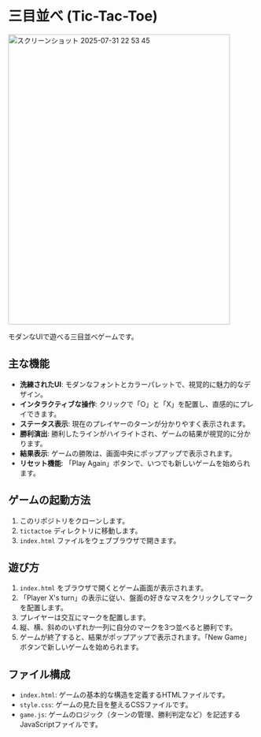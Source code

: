 # 三目並べ (Tic-Tac-Toe)

<img width="451" height="589" alt="スクリーンショット 2025-07-31 22 53 45" src="https://github.com/user-attachments/assets/ac0d6ba7-b0bf-4905-9ea2-b8ef2bbeabc5" />

モダンなUIで遊べる三目並べゲームです。

## 主な機能
- **洗練されたUI**: モダンなフォントとカラーパレットで、視覚的に魅力的なデザイン。
- **インタラクティブな操作**: クリックで「O」と「X」を配置し、直感的にプレイできます。
- **ステータス表示**: 現在のプレイヤーのターンが分かりやすく表示されます。
- **勝利演出**: 勝利したラインがハイライトされ、ゲームの結果が視覚的に分かります。
- **結果表示**: ゲームの勝敗は、画面中央にポップアップで表示されます。
- **リセット機能**: 「Play Again」ボタンで、いつでも新しいゲームを始められます。

## ゲームの起動方法

1. このリポジトリをクローンします。
2. `tictactoe` ディレクトリに移動します。
3. `index.html` ファイルをウェブブラウザで開きます。

## 遊び方
1. `index.html` をブラウザで開くとゲーム画面が表示されます。
2. 「Player X's turn」の表示に従い、盤面の好きなマスをクリックしてマークを配置します。
3. プレイヤーは交互にマークを配置します。
4. 縦、横、斜めのいずれか一列に自分のマークを3つ並べると勝利です。
5. ゲームが終了すると、結果がポップアップで表示されます。「New Game」ボタンで新しいゲームを始められます。

## ファイル構成
- `index.html`: ゲームの基本的な構造を定義するHTMLファイルです。
- `style.css`: ゲームの見た目を整えるCSSファイルです。
- `game.js`: ゲームのロジック（ターンの管理、勝利判定など）を記述するJavaScriptファイルです。
